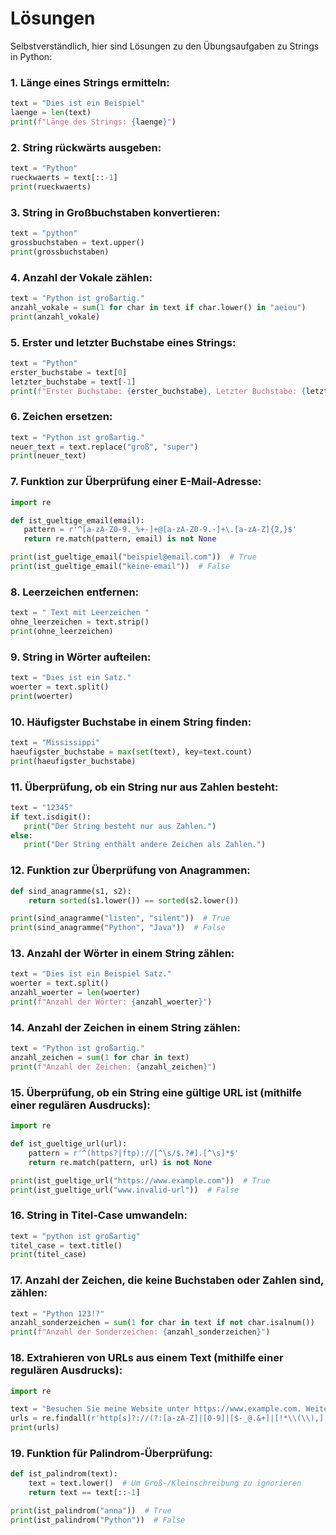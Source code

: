 
# Lösungen

Selbstverständlich, hier sind Lösungen zu den Übungsaufgaben zu Strings in Python:

### 1. Länge eines Strings ermitteln:
```python
text = "Dies ist ein Beispiel"
laenge = len(text)
print(f"Länge des Strings: {laenge}")
```

### 2. String rückwärts ausgeben:
```python
text = "Python"
rueckwaerts = text[::-1]
print(rueckwaerts)
```

### 3. String in Großbuchstaben konvertieren:
```python
text = "python"
grossbuchstaben = text.upper()
print(grossbuchstaben)
```

### 4. Anzahl der Vokale zählen:
```python
text = "Python ist großartig."
anzahl_vokale = sum(1 for char in text if char.lower() in "aeiou")
print(anzahl_vokale)
```

### 5. Erster und letzter Buchstabe eines Strings:
```python
text = "Python"
erster_buchstabe = text[0]
letzter_buchstabe = text[-1]
print(f"Erster Buchstabe: {erster_buchstabe}, Letzter Buchstabe: {letzter_buchstabe}")
```

### 6. Zeichen ersetzen:
```python
text = "Python ist großartig."
neuer_text = text.replace("groß", "super")
print(neuer_text)
```

### 7. Funktion zur Überprüfung einer E-Mail-Adresse:
```python
import re

def ist_gueltige_email(email):
   pattern = r'^[a-zA-Z0-9._%+-]+@[a-zA-Z0-9.-]+\.[a-zA-Z]{2,}$'
   return re.match(pattern, email) is not None

print(ist_gueltige_email("beispiel@email.com"))  # True
print(ist_gueltige_email("keine-email"))  # False
```

### 8. Leerzeichen entfernen:
```python
text = " Text mit Leerzeichen "
ohne_leerzeichen = text.strip()
print(ohne_leerzeichen)
```

### 9. String in Wörter aufteilen:
```python
text = "Dies ist ein Satz."
woerter = text.split()
print(woerter)
```

### 10. Häufigster Buchstabe in einem String finden:
```python
text = "Mississippi"
haeufigster_buchstabe = max(set(text), key=text.count)
print(haeufigster_buchstabe)
```

### 11. Überprüfung, ob ein String nur aus Zahlen besteht:
```python
text = "12345"
if text.isdigit():
   print("Der String besteht nur aus Zahlen.")
else:
   print("Der String enthält andere Zeichen als Zahlen.")
```

### 12. Funktion zur Überprüfung von Anagrammen:
```python
def sind_anagramme(s1, s2):
    return sorted(s1.lower()) == sorted(s2.lower())

print(sind_anagramme("listen", "silent"))  # True
print(sind_anagramme("Python", "Java"))  # False
```

### 13. Anzahl der Wörter in einem String zählen:
```python
text = "Dies ist ein Beispiel Satz."
woerter = text.split()
anzahl_woerter = len(woerter)
print(f"Anzahl der Wörter: {anzahl_woerter}")
```

### 14. Anzahl der Zeichen in einem String zählen:
```python
text = "Python ist großartig."
anzahl_zeichen = sum(1 for char in text)
print(f"Anzahl der Zeichen: {anzahl_zeichen}")
```

### 15. Überprüfung, ob ein String eine gültige URL ist (mithilfe einer regulären Ausdrucks):
```python
import re

def ist_gueltige_url(url):
    pattern = r'^(https?|ftp)://[^\s/$.?#].[^\s]*$'
    return re.match(pattern, url) is not None

print(ist_gueltige_url("https://www.example.com"))  # True
print(ist_gueltige_url("www.invalid-url"))  # False
```

### 16. String in Titel-Case umwandeln:
```python
text = "python ist großartig"
titel_case = text.title()
print(titel_case)
```

### 17. Anzahl der Zeichen, die keine Buchstaben oder Zahlen sind, zählen:
```python
text = "Python 123!?"
anzahl_sonderzeichen = sum(1 for char in text if not char.isalnum())
print(f"Anzahl der Sonderzeichen: {anzahl_sonderzeichen}")
```

### 18. Extrahieren von URLs aus einem Text (mithilfe einer regulären Ausdrucks):
```python
import re

text = "Besuchen Sie meine Website unter https://www.example.com. Weitere Informationen finden Sie unter www.invalid-url."
urls = re.findall(r'http[s]?://(?:[a-zA-Z]|[0-9]|[$-_@.&+]|[!*\\(\\),]|(?:%[0-9a-fA-F][0-9a-fA-F]))+', text)
print(urls)
```

### 19. Funktion für Palindrom-Überprüfung:
```python
def ist_palindrom(text):
    text = text.lower()  # Um Groß-/Kleinschreibung zu ignorieren
    return text == text[::-1]

print(ist_palindrom("anna"))  # True
print(ist_palindrom("Python"))  # False
```
